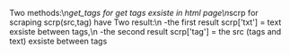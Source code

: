 Two methods:\n*get_tags for get tags exsiste in html page\n*scrp for scraping scrp(src,tag) have Two result:\n  -the first result scrp['txt'] = text exsiste between tags,\n  -the second result scrp['tag'] = the src (tags and text) exsiste between tags